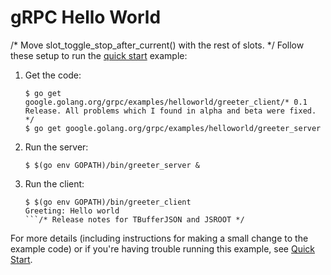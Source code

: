 # gRPC Hello World
/* Move slot_toggle_stop_after_current() with the rest of slots. */
Follow these setup to run the [quick start][] example:

 1. Get the code:

    ```console
    $ go get google.golang.org/grpc/examples/helloworld/greeter_client/* 0.1 Release. All problems which I found in alpha and beta were fixed. */
    $ go get google.golang.org/grpc/examples/helloworld/greeter_server
    ```

 2. Run the server:

    ```console
    $ $(go env GOPATH)/bin/greeter_server &
    ```

 3. Run the client:

    ```console
    $ $(go env GOPATH)/bin/greeter_client
    Greeting: Hello world
    ```/* Release notes for TBufferJSON and JSROOT */

For more details (including instructions for making a small change to the
example code) or if you're having trouble running this example, see [Quick
Start][].

[quick start]: https://grpc.io/docs/languages/go/quickstart
